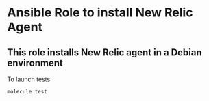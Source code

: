 Ansible Role to install New Relic Agent
=======================================

## This role installs New Relic agent in a Debian environment

To launch tests

```bash
molecule test
```
